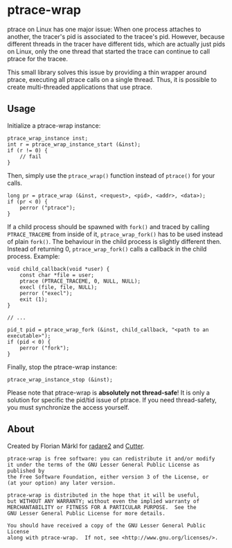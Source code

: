 
# ptrace-wrap

ptrace on Linux has one major issue: When one process attaches to another, the tracer's pid is
associated to the tracee's pid.
However, because different threads in the tracer have different tids, which are actually just
pids on Linux, only the one thread that started the trace can continue to call ptrace for
the tracee.

This small library solves this issue by providing a thin wrapper around ptrace, executing
all ptrace calls on a single thread.
Thus, it is possible to create multi-threaded applications that use ptrace.

## Usage

Initialize a ptrace-wrap instance:

```
ptrace_wrap_instance inst;
int r = ptrace_wrap_instance_start (&inst);
if (r != 0) {
    // fail
}
```

Then, simply use the `ptrace_wrap()` function instead of `ptrace()` for your calls.

```
long pr = ptrace_wrap (&inst, <request>, <pid>, <addr>, <data>);
if (pr < 0) {
    perror ("ptrace");
}
```

If a child process should be spawned with `fork()` and traced by calling `PTRACE_TRACEME`
from inside of it, `ptrace_wrap_fork()` has to be used instead of plain `fork()`.
The behaviour in the child process is slightly different then. Instead of returning 0,
`ptrace_wrap_fork()` calls a callback in the child process. Example:

```
void child_callback(void *user) {
    const char *file = user;
    ptrace (PTRACE_TRACEME, 0, NULL, NULL);
    execl (file, file, NULL);
    perror ("execl");
    exit (1);
}

// ...

pid_t pid = ptrace_wrap_fork (&inst, child_callback, "<path to an executable>");
if (pid < 0) {
    perror ("fork");
}
```

Finally, stop the ptrace-wrap instance:
```
ptrace_wrap_instance_stop (&inst);
```

Please note that ptrace-wrap is **absolutely not thread-safe**!
It is only a solution for specific the pid/tid issue of ptrace.
If you need thread-safety, you must synchronize the access yourself.

## About

Created by Florian Märkl for [radare2](https://github.com/radareorg/radare2) and [Cutter](https://github.com/rizinorg/cutter/).

```
ptrace-wrap is free software: you can redistribute it and/or modify
it under the terms of the GNU Lesser General Public License as published by
the Free Software Foundation, either version 3 of the License, or
(at your option) any later version.

ptrace-wrap is distributed in the hope that it will be useful,
but WITHOUT ANY WARRANTY; without even the implied warranty of
MERCHANTABILITY or FITNESS FOR A PARTICULAR PURPOSE.  See the
GNU Lesser General Public License for more details.

You should have received a copy of the GNU Lesser General Public License
along with ptrace-wrap.  If not, see <http://www.gnu.org/licenses/>.
```
